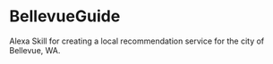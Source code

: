 # BellevueGuide
Alexa Skill for creating a local recommendation service for the city of Bellevue, WA.
